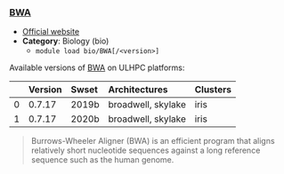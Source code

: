 ### [BWA](http://bio-bwa.sourceforge.net/)

* [Official website](http://bio-bwa.sourceforge.net/)
* __Category__: Biology (bio)
    -  `module load bio/BWA[/<version>]`

Available versions of [BWA](http://bio-bwa.sourceforge.net/) on ULHPC platforms:

|    | Version   | Swset   | Architectures      | Clusters   |
|---:|:----------|:--------|:-------------------|:-----------|
|  0 | 0.7.17    | 2019b   | broadwell, skylake | iris       |
|  1 | 0.7.17    | 2020b   | broadwell, skylake | iris       |

> Burrows-Wheeler Aligner (BWA) is an efficient program that aligns relatively short nucleotide sequences against a long reference sequence such as the human genome.
